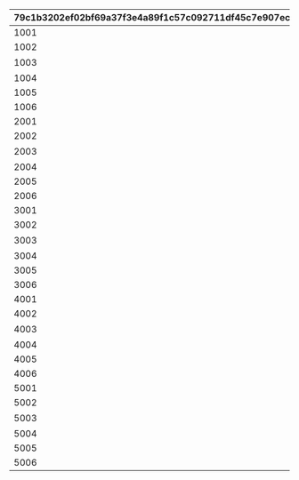|79c1b3202ef02bf69a37f3e4a89f1c57c092711df45c7e907eca9d60b1a7c37c|97c56e46fc5f4662030639c9572890e70b8a4f413aefcf0501f7993b90aed52a|023d4d2292e483cd49a3306aabfe771298aca3f61f9efad87e15f8ad70e46a1a|40904fda16a05ed9320a3fd540740dcebe5c48bb1f9abfcdb30d8728869bc06d|a4dace76974bfbb7c6072830343cf1a0ab27bf000015dd5b0b84b4903e75a30a|d6611813932e8f69157c27c7f0aafd2c7ef732d2e0ca6d7aeac6bb4ce72d6fc4|28c882bc178aed326fff3ff6e72764a9181c46e45ed57f8a7c601558b5715fb0|26da50cadab0d3b8db4a5b4f2bb66a5db991d88c2a30539dede047825bfe70e7|4ab00b49ae28e4f0390e5fb5169df81a576208eaac9f42621f95e86af517a43a|747c3320b92d178b488cfeeab4effc6cf37d37cc931d8c08d17bdf553a3a7c5b|487bec971f4cc8d51f6887a365b4a8f4014a00315ddb75bbff91ad4e6f2363f6|
| --- | --- | --- | --- | --- | --- | --- | --- | --- | --- | --- |
|1001|1|1|1|118511|100|72|-194|1.65|1|taq_karin_idle|
|1002|1|21|vo_minigame_1009|vo_minigame_1009_top_001|0|0|||||
|1003|1|11|118511|賞品も用意して\nいますので頑張って\nくださいね♪|8|0|0|0|0|0|
|1004|1|3|118511|taq_karin_talk_normal|1|||0.2|||
|1005|1|91|1003||||||||
|1006|1|3|118511|taq_karin_idle|1|||0.2|||
|2001|2|1|1|118511|100|72|-194|1.65|1|taq_karin_idle|
|2002|2|21|vo_minigame_1009|vo_minigame_1009_top_002|0|0|||||
|2003|2|11|118511|みなさんの知識が\n試されますよ|8|0|0|0|0|0|
|2004|2|3|118511|taq_karin_talk_thinking|1|||0.2|||
|2005|2|91|2003||||||||
|2006|2|3|118511|taq_karin_idle|1|||0.2|||
|3001|3|1|1|118511|100|72|-194|1.65|1|taq_karin_idle|
|3002|3|21|vo_minigame_1009|vo_minigame_1009_top_003|0|0|||||
|3003|3|11|118511|世の中にはまだまだ\n知らないことが\nたくさんあるんですね|8|0|0|0|0|0|
|3004|3|3|118511|taq_karin_talk_surprise|1|||0.2|||
|3005|3|91|3003||||||||
|3006|3|3|118511|taq_karin_idle|1|||0.2|||
|4001|4|1|1|118511|100|72|-194|1.65|1|taq_karin_idle|
|4002|4|21|vo_minigame_1009|vo_minigame_1009_top_004|0|0|||||
|4003|4|11|118511|わからないときは\n勘に頼ってみても\nいいと思います|8|0|0|0|0|0|
|4004|4|3|118511|taq_karin_talk_normal2|1|||0.2|||
|4005|4|91|4003||||||||
|4006|4|3|118511|taq_karin_idle|1|||0.2|||
|5001|5|1|1|118511|100|72|-194|1.65|1|taq_karin_idle|
|5002|5|21|vo_minigame_1009|vo_minigame_1009_top_005|0|0|||||
|5003|5|11|118511|仲よく協力して\n全問正解を\n目指してくださいね♪|7|0|0|0|0|0|
|5004|5|3|118511|taq_karin_talk_joy3|1|||0.2|||
|5005|5|91|5003||||||||
|5006|5|3|118511|taq_karin_idle|1|||0.2|||